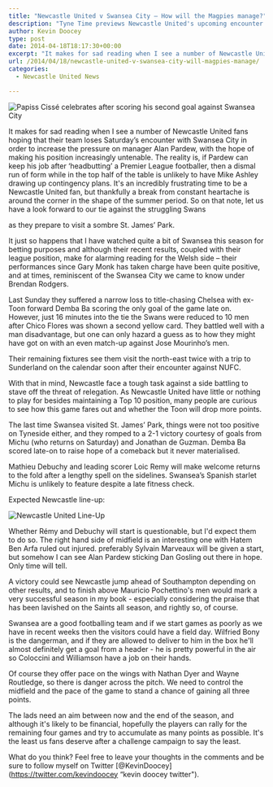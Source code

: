 ```yaml
---
title: "Newcastle United v Swansea City – How will the Magpies manage?"
description: "Tyne Time previews Newcastle United's upcoming encounter with Swansea City as the Magpies look to finish the Premier League season on a respectable note."
author: Kevin Doocey
type: post
date: 2014-04-18T18:17:30+00:00
excerpt: "It makes for sad reading when I see a number of Newcastle United fans hoping that their team loses Saturday’s encounter with Swansea City in order to increase the pressure on manager.."
url: /2014/04/18/newcastle-united-v-swansea-city-will-magpies-manage/
categories:
  - Newcastle United News

---
```

![Papiss Cissé celebrates after scoring his second goal against Swansea City](https://www.tynetime.com/wp-content/uploads/2014/04/Papiss-Cisse-Swansea-City.jpg "Cissé - Scored one of the most memorable NUFC away goals I've seen (his second)")

It makes for sad reading when I see a number of Newcastle United fans hoping that their team loses Saturday’s encounter with Swansea City in order to increase the pressure on manager Alan Pardew, with the hope of making his position increasingly untenable. The reality is, if Pardew can keep his job after ‘headbutting’ a Premier League footballer, then a dismal run of form while in the top half of the table is unlikely to have Mike Ashley drawing up contingency plans. It's an incredibly frustrating time to be a Newcastle United fan, but thankfully a break from constant heartache is around the corner in the shape of the summer period. So on that note, let us have a look forward to our tie against the struggling Swans

as they prepare to visit a sombre St. James’ Park.

It just so happens that I have watched quite a bit of Swansea this season for betting purposes and although their recent results, coupled with their league position, make for alarming reading for the Welsh side – their performances since Gary Monk has taken charge have been quite positive, and at times, reminiscent of the Swansea City we came to know under Brendan Rodgers.

Last Sunday they suffered a narrow loss to title-chasing Chelsea with ex-Toon forward Demba Ba scoring the only goal of the game late on. However, just 16 minutes into the tie the Swans were reduced to 10 men after Chico Flores was shown a second yellow card. They battled well with a man disadvantage, but one can only hazard a guess as to how they might have got on with an even match-up against Jose Mourinho’s men.

Their remaining fixtures see them visit the north-east twice with a trip to Sunderland on the calendar soon after their encounter against NUFC.

With that in mind, Newcastle face a tough task against a side battling to stave off the threat of relegation. As Newcastle United have little or nothing to play for besides maintaining a Top 10 position, many people are curious to see how this game fares out and whether the Toon will drop more points.

The last time Swansea visited St. James’ Park, things were not too positive on Tyneside either, and they romped to a 2-1 victory courtesy of goals from Michu (who returns on Saturday) and Jonathan de Guzman. Demba Ba scored late-on to raise hope of a comeback but it never materialised.

Mathieu Debuchy and leading scorer Loic Remy will make welcome returns to the fold after a lengthy spell on the sidelines. Swansea’s Spanish starlet Michu is unlikely to feature despite a late fitness check.

Expected Newcastle line-up:

![Newcastle United Line-Up](https://www.tynetime.com/wp-content/uploads/2014/04/Newcastle-United-Swansea-City-Line-Ups1.jpg "Line-Up: Rémy & Debuchy to return | Marveaux on RW?")

Whether Rémy and Debuchy will start is questionable, but I'd expect them to do so. The right hand side of midfield is an interesting one with Hatem Ben Arfa ruled out injured. preferably Sylvain Marveaux will be given a start, but somehow I can see Alan Pardew sticking Dan Gosling out there in hope. Only time will tell.

A victory could see Newcastle jump ahead of Southampton depending on other results, and to finish above Mauricio Pochettino's men would mark a very successful season in my book - especially considering the praise that has been lavished on the Saints all season, and rightly so, of course.

Swansea are a good footballing team and if we start games as poorly as we have in recent weeks then the visitors could have a field day. Wilfried Bony is the dangerman, and if they are allowed to deliver to him in the box he'll almost definitely get a goal from a header - he is pretty powerful in the air so Coloccini and Williamson have a job on their hands.

Of course they offer pace on the wings with Nathan Dyer and Wayne Routledge, so there is danger across the pitch. We need to control the midfield and the pace of the game to stand a chance of gaining all three points.

The lads need an aim between now and the end of the season, and although it's likely to be financial, hopefully the players can rally for the remaining four games and try to accumulate as many points as possible. It's the least us fans deserve after a challenge campaign to say the least.

What do you think? Feel free to leave your thoughts in the comments and be sure to follow myself on Twitter [@KevinDoocey](https://twitter.com/kevindoocey “kevin doocey twitter").
